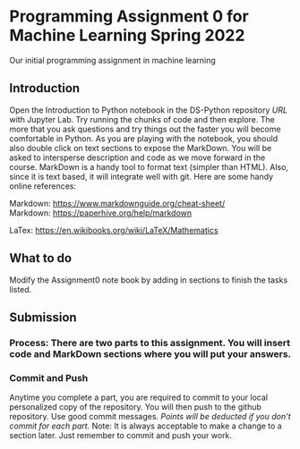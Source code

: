 # Programming Assignment 0 for Machine Learning Spring 2022
Our initial programming assignment in machine learning

## Introduction
Open the Introduction to Python notebook in the DS-Python repository _URL_ with Jupyter Lab.  Try running the chunks of code and then explore.  The more that you ask questions and try things out the faster you will become comfortable in Python.   As you are playing with the notebook, you should also double click on text sections to expose the MarkDown.  You will be asked to intersperse description and code as we move forward in the course. MarkDown is a handy tool to format text (simpler than HTML).  Also, since it is text based, it will integrate well with git.  Here are some handy online references:

Markdown: https://www.markdownguide.org/cheat-sheet/	   
Markdown: https://paperhive.org/help/markdown

LaTex: https://en.wikibooks.org/wiki/LaTeX/Mathematics    

## What to do
Modify the Assignment0 note book by adding in sections to finish the tasks listed.
## Submission
### Process:  There are two parts to this assignment. You will insert code and MarkDown sections where you will put your answers.
### Commit and Push
 Anytime you complete a part, you are required to commit to your local personalized copy of the repository. You will then push to the github repository.  Use good commit messages.  _Points will be deducted if you don't commit for each part._  Note:  It is always acceptable to make a change to a section later. Just remember to commit and push your work.

